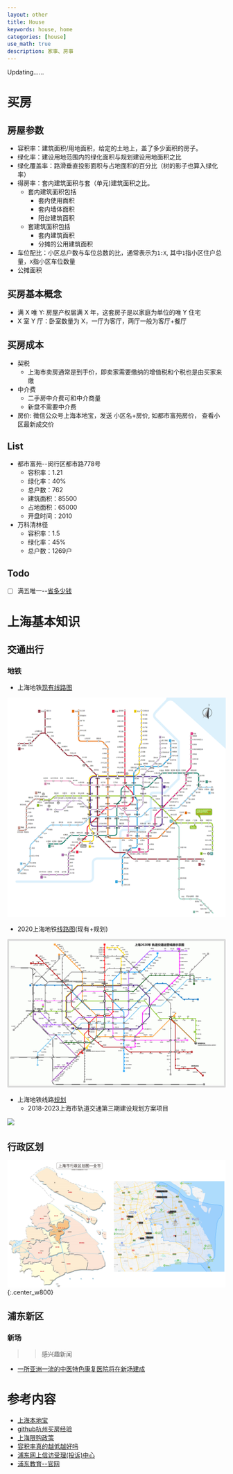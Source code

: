 ```yaml
---
layout: other
title: House 
keywords: house, home
categories: [house]
use_math: true
description: 家事、房事
---
```


Updating......

# 买房

## 房屋参数

- 容积率：建筑面积/用地面积，给定的土地上，盖了多少面积的房子。
- 绿化率：建设用地范围内的绿化面积与规划建设用地面积之比
- 绿化覆盖率：路滑垂直投影面积与占地面积的百分比（树的影子也算入绿化率）
- 得房率：套内建筑面积与套（单元)建筑面积之比。
  - 套内建筑面积包括
  	- 套内使用面积
  	- 套内墙体面积
  	- 阳台建筑面积
  - 套建筑面积包括
    - 套内建筑面积
	- 分摊的公用建筑面积
- 车位配比：小区总户数与车位总数的比，通常表示为`1:X`, 其中`1`指小区住户总量，`X`指小区车位数量
- 公摊面积
  

## 买房基本概念

- 满 X 唯 Y: 房屋产权届满 X 年，这套房子是以家庭为单位的唯 Y 住宅
- X 室 Y 厅：卧室数量为 X，一厅为客厅，两厅一般为客厅+餐厅

## 买房成本

- 契税
  - 上海市卖房通常是到手价，即卖家需要缴纳的增值税和个税也是由买家来缴
- 中介费
  - 二手房中介费可和中介商量
  - 新盘不需要中介费
- 房价: 微信公众号上海本地宝，发送 小区名+房价, 如都市富苑房价， 查看小区最新成交价

## List

- 都市富苑--闵行区都市路778号
  - 容积率：1.21
  - 绿化率：40%
  - 总户数：762
  - 建筑面积：85500
  - 占地面积：65000
  - 开盘时间：2010
- 万科清林径
  - 容积率：1.5
  - 绿化率：45%
  - 总户数：1269户

## Todo

- [ ] 满五唯一--[省多少钱](https://zhuanlan.zhihu.com/p/22148001)

# 上海基本知识

## 交通出行

### 地铁

- 上海地铁[现有线路图](http://sh.bendibao.com/ditie/linemap.shtml)

![](../images/life/上海地铁线路图.gif)

- 2020上海地铁[线路图](http://sh.bendibao.com/ditie/linemap.shtml)(现有+规划)

![](../images/life/shanghai_metro_2020.jpg)

- 上海地铁线路[规划](http://sh.bendibao.com/ditie/plan.shtml)
	- 2018-2023上海市轨道交通第三期建设规划方案项目

![](../images/life/2018-2020方案项目表.png)

## 行政区划

![](../images/life/home-schematic.png){:.center_w800}


## 浦东新区

### 新场

>>感兴趣新闻

- [一所亚洲一流的中医特色康复医院将在新场建成](http://www.pudong.gov.cn/shpd/childSite/20191016/016027005_8d713dcf-6bea-4f79-98e3-7f1a8a95e327.htm)

# 参考内容

- [上海本地宝](http://sh.bendibao.com/)
- [github杭州买房经验](https://github.com/houshanren/hangzhou_house_knowledge)
- [上海限购政策](https://zhuanlan.zhihu.com/p/34229530)
- [容积率真的越低越好吗](https://page.lianjia.com/subject/28768.html)
- [浦东网上信访受理(投诉)中心](http://qxf.sh.gov.cn/310115)
- [浦东教育--官网](http://www.pudong.gov.cn/jyj/)
